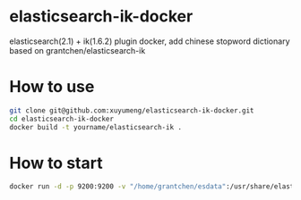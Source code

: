 # elasticsearch-ik-docker

elasticsearch(2.1) + ik(1.6.2) plugin docker, add chinese stopword dictionary based on grantchen/elasticsearch-ik

# How to use

```bash
git clone git@github.com:xuyumeng/elasticsearch-ik-docker.git
cd elasticsearch-ik-docker
docker build -t yourname/elasticsearch-ik .
```
# How to start

```bash
docker run -d -p 9200:9200 -v "/home/grantchen/esdata":/usr/share/elasticsearch/data yourname/elasticsearch-ik
```
